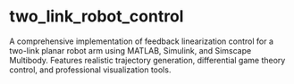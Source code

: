 # two_link_robot_control
A comprehensive implementation of feedback linearization control for a two-link planar robot arm using MATLAB, Simulink, and Simscape Multibody. Features realistic trajectory generation, differential game theory control, and professional visualization tools.
